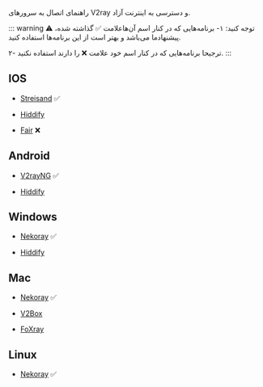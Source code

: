 راهنمای اتصال به سرور‌های V2ray و دسترسی به اینترنت آزاد.

::: warning ⚠️ توجه کنید:
۱- برنامه‌هایی که در کنار اسم آن‌هاعلامت ✅ گذاشته شده، پیشنهاد‌ما می‌باشد و بهتر است از این برنامه‌ها استفاده کنید.

۲- ترجیحا برنامه‌هایی که در کنار اسم خود علامت ❌ را دارند استفاده نکنید.
:::

## IOS

 - [Streisand](https://vpnhelp.github.io/docs/streisand) ✅

 - [Hiddify](https://vpnhelp.github.io/docs/hiddify)

 - [Fair](https://vpnhelp.github.io/docs/fair) ❌

## Android

 - [V2rayNG](https://vpnhelp.github.io/docs/v2rayNG) ✅

 - [Hiddify](https://vpnhelp.github.io/docs/hiddify)

## Windows
 - [Nekoray](https://vpnhelp.github.io/docs/nekoray-win) ✅

 - [Hiddify](https://vpnhelp.github.io/docs/hiddify-win)

## Mac
 - [Nekoray](https://vpnhelp.github.io/docs/nekoray-mac) ✅

 - [V2Box](https://vpnhelp.github.io/docs/v2box)

 - [FoXray](https://vpnhelp.github.io/docs/foxray)

## Linux
 - [Nekoray](https://vpnhelp.github.io/docs/nekoray-win) ✅


